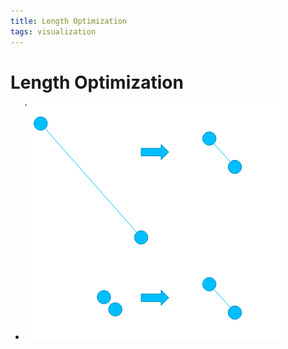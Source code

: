 ```yaml
---
title: Length Optimization
tags: visualization
---
```


# Length Optimization
- ![im](assets/Pasted%20Image%2020220418123246.png)























































































